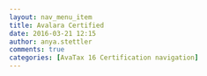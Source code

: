 ```yaml
---
layout: nav_menu_item
title: Avalara Certified
date: 2016-03-21 12:15
author: anya.stettler
comments: true
categories: [AvaTax 16 Certification navigation]
---
```



